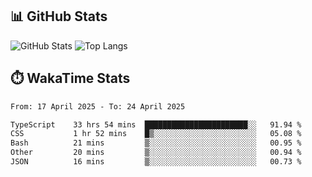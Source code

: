 ## 📊 GitHub Stats
![GitHub Stats](https://github-readme-stats.vercel.app/api?username=fe-brweb&show_icons=true&theme=shades-of-purple)
![Top Langs](https://github-readme-stats.vercel.app/api/top-langs/?username=fe-brweb&layout=compact&theme=shades-of-purple)

## ⏱️ WakaTime Stats
<!--START_SECTION:waka-->

```txt
From: 17 April 2025 - To: 24 April 2025

TypeScript    33 hrs 54 mins  ███████████████████████░░   91.94 %
CSS           1 hr 52 mins    █▒░░░░░░░░░░░░░░░░░░░░░░░   05.08 %
Bash          21 mins         ▒░░░░░░░░░░░░░░░░░░░░░░░░   00.95 %
Other         20 mins         ▒░░░░░░░░░░░░░░░░░░░░░░░░   00.94 %
JSON          16 mins         ▒░░░░░░░░░░░░░░░░░░░░░░░░   00.73 %
```

<!--END_SECTION:waka-->
